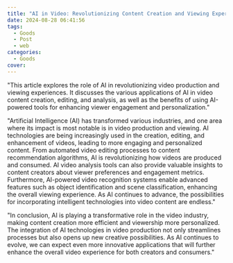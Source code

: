 ```yaml
---
title: "AI in Video: Revolutionizing Content Creation and Viewing Experience"
date: 2024-08-28 06:41:56
tags:
  - Goods
  - Post
  - web
categories:
  - Goods
cover: 
---
```


"This article explores the role of AI in revolutionizing video production and viewing experiences. It discusses the various applications of AI in video content creation, editing, and analysis, as well as the benefits of using AI-powered tools for enhancing viewer engagement and personalization."

"Artificial Intelligence (AI) has transformed various industries, and one area where its impact is most notable is in video production and viewing. AI technologies are being increasingly used in the creation, editing, and enhancement of videos, leading to more engaging and personalized content. From automated video editing processes to content recommendation algorithms, AI is revolutionizing how videos are produced and consumed. AI video analysis tools can also provide valuable insights to content creators about viewer preferences and engagement metrics. Furthermore, AI-powered video recognition systems enable advanced features such as object identification and scene classification, enhancing the overall viewing experience. As AI continues to advance, the possibilities for incorporating intelligent technologies into video content are endless."

"In conclusion, AI is playing a transformative role in the video industry, making content creation more efficient and viewership more personalized. The integration of AI technologies in video production not only streamlines processes but also opens up new creative possibilities. As AI continues to evolve, we can expect even more innovative applications that will further enhance the overall video experience for both creators and consumers."
